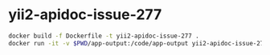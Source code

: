 # yii2-apidoc-issue-277

```bash
docker build -f Dockerfile -t yii2-apidoc-issue-277 .
docker run -it -v $PWD/app-output:/code/app-output yii2-apidoc-issue-277
```
